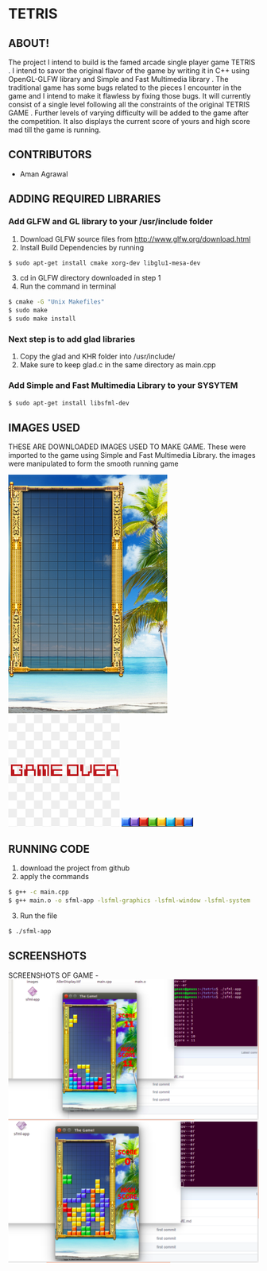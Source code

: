 # TETRIS





## ABOUT!
The project I intend to build is the famed arcade single player game TETRIS . I intend to savor the original flavor of the game by writing it in C++ using OpenGL-GLFW library and Simple and Fast Multimedia  library . The traditional game has some bugs related to the pieces I encounter in the game and I intend to make it flawless by fixing those bugs. It will currently consist of a single level following all the constraints of the original TETRIS GAME . Further levels of varying difficulty will be added to the game after the competition. It also displays the current score of yours and high score mad till the game is running.
 
## CONTRIBUTORS
* Aman Agrawal

## ADDING REQUIRED LIBRARIES

### Add GLFW and GL library to your /usr/include folder

1. Download GLFW source files from http://www.glfw.org/download.html
2. Install Build Dependencies by running 
```sh
$ sudo apt-get install cmake xorg-dev libglu1-mesa-dev
```
3. cd in GLFW directory downloaded in step 1
4. Run the command  in terminal 
```sh
$ cmake -G "Unix Makefiles"
$ sudo make
$ sudo make install
```
### Next step is to add glad libraries
1. Copy the glad and KHR folder into /usr/include/
2. Make sure to keep glad.c in the same directory as main.cpp

### Add Simple and Fast Multimedia Library to your SYSYTEM
```sh
$ sudo apt-get install libsfml-dev
```
## IMAGES USED 
THESE ARE DOWNLOADED IMAGES USED TO MAKE GAME. These were imported to the game using Simple and Fast Multimedia Library.
the images were manipulated to form the smooth running game


![alt tag](https://github.com/geass-4m4n/TETRIS/blob/master/images/background.png)
![alt tag](https://github.com/geass-4m4n/TETRIS/blob/master/images/gameover.png)
![alt tag](https://github.com/geass-4m4n/TETRIS/blob/master/images/tiles.png)


## RUNNING CODE
1. download the project from github
2. apply the commands
```sh
$ g++ -c main.cpp
$ g++ main.o -o sfml-app -lsfml-graphics -lsfml-window -lsfml-system
```
3. Run the file 
```sh
$ ./sfml-app
```
## SCREENSHOTS
SCREENSHOTS OF GAME - 
![alt tag](https://github.com/geass-4m4n/TETRIS/blob/master/screenshots/1s.png)
![alt tag](https://github.com/geass-4m4n/TETRIS/blob/master/screenshots/2s.png)




 

 






